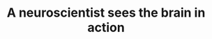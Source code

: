 ---
title: "A neuroscientist sees the brain in action"
project_id: 
conference_id: ""
presenters:
   - peter_bandettini
summary: "<p>Sligo Creek Elementary School</p>"
file: /assets/presentations/T235.ppt
filename: T235.ppt
layout: presentation
---